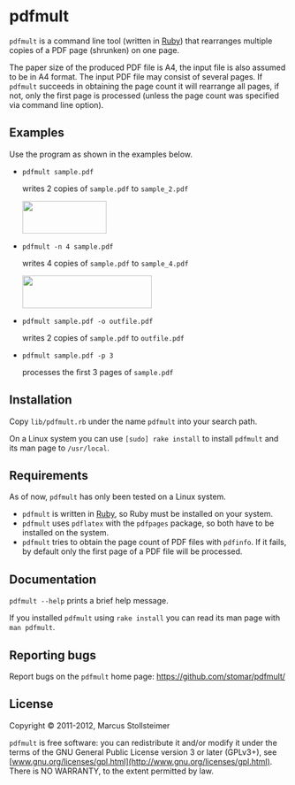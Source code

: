 pdfmult
=======

`pdfmult` is a command line tool (written in [Ruby][Ruby]) that
rearranges multiple copies of a PDF page (shrunken) on one page.

The paper size of the produced PDF file is A4,
the input file is also assumed to be in A4 format.
The input PDF file may consist of several pages.
If `pdfmult` succeeds in obtaining the page count it will rearrange all pages,
if not, only the first page is processed
(unless the page count was specified via command line option).

Examples
--------

Use the program as shown in the examples below.

* `pdfmult sample.pdf`

    writes 2 copies of `sample.pdf` to `sample_2.pdf`

    <img src="/stomar/pdfmult/raw/master/example1.png" alt="" width="152" height="59">

* `pdfmult -n 4 sample.pdf`

    writes 4 copies of `sample.pdf` to `sample_4.pdf`

    <img src="/stomar/pdfmult/raw/master/example2.png" alt="" width="234" height="59">

* `pdfmult sample.pdf -o outfile.pdf`

    writes 2 copies of `sample.pdf` to `outfile.pdf`

* `pdfmult sample.pdf -p 3`

    processes the first 3 pages of `sample.pdf`

Installation
------------

Copy `lib/pdfmult.rb` under the name `pdfmult` into your search path.

On a Linux system you can use `[sudo] rake install`
to install `pdfmult` and its man page to `/usr/local`.

Requirements
------------

As of now, `pdfmult` has only been tested on a Linux system.

- `pdfmult` is written in [Ruby][Ruby], so Ruby must be installed on your system.
- `pdfmult` uses `pdflatex` with the `pdfpages` package, so both have to be installed on the system.
- `pdfmult` tries to obtain the page count of PDF files with `pdfinfo`.
  If it fails, by default only the first page of a PDF file will be processed.

Documentation
-------------

`pdfmult --help` prints a brief help message.

If you installed `pdfmult` using `rake install` you can read
its man page with `man pdfmult`.

Reporting bugs
--------------

Report bugs on the `pdfmult` home page: <https://github.com/stomar/pdfmult/>

License
-------

Copyright &copy; 2011-2012, Marcus Stollsteimer

`pdfmult` is free software: you can redistribute it and/or modify
it under the terms of the GNU General Public License version 3 or later (GPLv3+),
see [www.gnu.org/licenses/gpl.html](http://www.gnu.org/licenses/gpl.html).
There is NO WARRANTY, to the extent permitted by law.


[Ruby]: http://www.ruby-lang.org/
